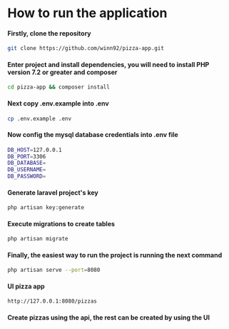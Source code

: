 # How to run the application

#### Firstly, clone the repository

```sh
git clone https://github.com/winn92/pizza-app.git
```

#### Enter project and install dependencies, you will need to install PHP version 7.2 or greater and composer

```sh
cd pizza-app && composer install
```

#### Next copy .env.example into .env

```sh
cp .env.example .env
```

#### Now config the mysql database credentials into .env file

```sh
DB_HOST=127.0.0.1
DB_PORT=3306
DB_DATABASE=
DB_USERNAME=
DB_PASSWORD=
```

#### Generate laravel project's key

```sh
php artisan key:generate
```

#### Execute migrations to create tables

```sh
php artisan migrate
```

#### Finally, the easiest way to run the project is running the next command

```sh
php artisan serve --port=8080
```

#### UI pizza app

```sh
http://127.0.0.1:8080/pizzas
```

#### Create pizzas using the api, the rest can be created by using the UI
